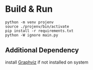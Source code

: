 # Build & Run
```
python -m venv projenv
source ./projenv/bin/activate
pip install -r requirements.txt 
python -W ignore main.py 
```

## Additional Dependency 
install [Graphviz](https://pygraphviz.github.io/documentation/stable/install.html) if not installed on system 
